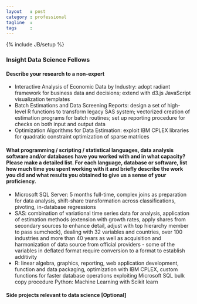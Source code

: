 ```yaml
---
layout   : post
category : professional
tagline  : 
tags     : 
---
```

{% include JB/setup %}

### Insight Data Science Fellows

#### Describe your research to a non-expert

- Interactive Analysis of Economic Data by Industry: adopt radiant framework for business data and decisions; extend with d3.js JavaScript visualization templates
- Batch Estimations and Data Screening Reports: design a set of high-level R functions to transform legacy SAS system; vectorized creation of estimation programs for batch routines; set up reporting procedure for checks on both input and output data
- Optimization Algorithms for Data Estimation: exploit IBM CPLEX libraries for quadratic constraint optimization of sparse matrices

#### What programming / scripting / statistical languages, data analysis software and/or databases have you worked with and in what capacity? Please make a detailed list. For each language, database or software, list how much time you spent working with it and briefly describe the work you did and what results you obtained to give us a sense of your proficiency.

- Microsoft SQL Server: 5 months full-time, complex joins as preparation for data analysis, shift-share transformation across classifications, pivoting, in-database regressions
- SAS: combination of variational time series data for analysis, application of estimation methods (extension with growth rates, apply shares from secondary sources to enhance detail, adjust with top hierarchy member to pass sumcheck), dealing with 32 variables and countries, over 100 industries and more than 40 years as well as acquisition and harmonization of data source from official providers - some of the variables in deflated format require conversion to a format to establish additivity
- R: linear algebra, graphics, reporting, web application development, function and data packaging, optimization with IBM CPLEX, custom functions for faster database operations exploiting Microsoft SQL bulk copy procedure
Python: Machine Learning with Scikit learn

#### Side projects relevant to data science [Optional] 